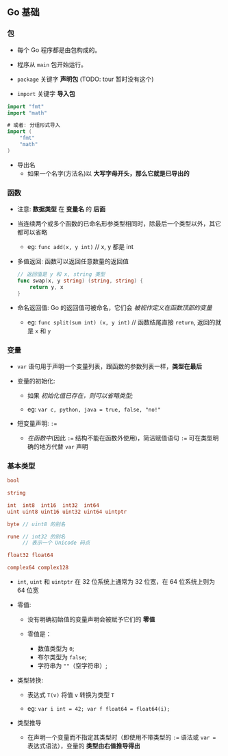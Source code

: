 ## Go 基础


### 包
* 每个 Go 程序都是由包构成的。

* 程序从 `main` 包开始运行。

* `package` 关键字 __声明包__ (TODO: tour 暂时没有这个)

* `import` 关键字 __导入包__
```go
import "fmt"
import "math"

# 或者: 分组形式导入
import (
	"fmt"
	"math"
)
```

* 导出名
    * 如果一个名字(方法名)以 __大写字母开头，那么它就是已导出的__ 


### 函数
* 注意: __数据类型__ 在 __变量名__ 的 __后面__

* 当连续两个或多个函数的已命名形参类型相同时，除最后一个类型以外，其它都可以省略
    * eg: `func add(x, y int)` // x, y 都是 int

* 多值返回: 函数可以返回任意数量的返回值
    ```go
    // 返回值是 y 和 x, string 类型
    func swap(x, y string) (string, string) {
        return y, x
    }
    ```

* 命名返回值: Go 的返回值可被命名，它们会 _被视作定义在函数顶部的变量_
    * eg: `func split(sum int) (x, y int)` // 函数结尾直接 `return`, 返回的就是 `x` 和 `y`


### 变量
* `var` 语句用于声明一个变量列表，跟函数的参数列表一样，__类型在最后__

* 变量的初始化:
    * 如果 _初始化值已存在，则可以省略类型_;

    * eg: `var c, python, java = true, false, "no!"`

* 短变量声明: `:=`
    * _在函数中_(因此 `:=` 结构不能在函数外使用)，简洁赋值语句 `:=` 可在类型明确的地方代替 `var` 声明


### 基本类型
```go
bool

string

int  int8  int16  int32  int64
uint uint8 uint16 uint32 uint64 uintptr

byte // uint8 的别名

rune // int32 的别名
     // 表示一个 Unicode 码点

float32 float64

complex64 complex128
```

* `int`, `uint` 和 `uintptr` 在 32 位系统上通常为 32 位宽，在 64 位系统上则为 64 位宽

* 零值:
    * 没有明确初始值的变量声明会被赋予它们的 __零值__

    * 零值是：
        * 数值类型为 `0`;
        * 布尔类型为 `false`;
        * 字符串为 `""`（空字符串）;

* 类型转换:
    * 表达式 `T(v)` 将值 `v` 转换为类型 `T`

    * eg: `var i int = 42; var f float64 = float64(i);`

* 类型推导
    * 在声明一个变量而不指定其类型时（即使用不带类型的 `:=` 语法或 `var =` 表达式语法），变量的 __类型由右值推导得出__

